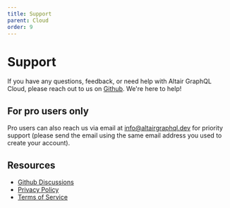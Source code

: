 ```yaml
---
title: Support
parent: Cloud
order: 9
---
```


# Support

If you have any questions, feedback, or need help with Altair GraphQL Cloud, please reach out to us on [Github](https://github.com/altair-graphql/altair/discussions). We're here to help!

## For pro users only

Pro users can also reach us via email at [info@altairgraphql.dev](mailto:info@altairgraphql.dev) for priority support (please send the email using the same email address you used to create your account).

## Resources

- [Github Discussions](https://github.com/altair-graphql/altair/discussions)
- [Privacy Policy](/privacy)
- [Terms of Service](/tos)

<!-- Contact support -->
<!-- TODO: Privacy policy -->
<!-- TODO: Terms of service -->
